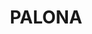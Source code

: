---
lastmod: '2025-04-06T06:05:20+00:00'
latitude: -34.125
layout: suburb
longitude: 151.0556
postcode: '2232'
state: NSW
title: PALONA
url: /nsw/palona/
---